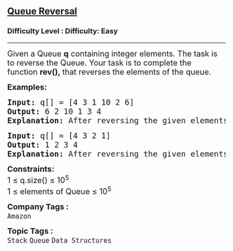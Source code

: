 <h2><a href="https://www.geeksforgeeks.org/problems/queue-reversal--113005/1?page=1&category=Stack&difficulty=Easy,Medium,Hard&status=unsolved,attempted&sortBy=accuracy">Queue Reversal</a></h2><h3>Difficulty Level : Difficulty: Easy</h3><hr><div class="problems_problem_content__Xm_eO"><p><span style="font-size: 18px;">Given a Queue&nbsp;<strong>q</strong>&nbsp;containing integer elements. The task is to reverse the Queue. Your task is to complete the function&nbsp;<strong>rev(),&nbsp;</strong>that reverses the elements of the queue.</span></p>
<p><span style="font-size: 18px;"><strong>Examples:</strong></span></p>
<pre><span style="font-size: 18px;"><strong>Input: </strong>q[] = [4 3 1 10 2 6]
<strong>Output: </strong>6 2 10 1 3 4
<strong>Explanation: </strong>After reversing the given elements of the queue , the resultant queue will be 6 2 10 1 3 4.</span>
</pre>
<pre><span style="font-size: 18px;"><strong>Input: </strong>q[] = [4 3 2 1]
<strong>Output: </strong>1 2 3 4
<strong>Explanation: </strong>After reversing the given elements of the queue , the resultant queue will be 1 2 3 4.</span></pre>
<p><span style="font-size: 18px;"><strong>Constraints:</strong><br>1 ≤ q.size() ≤ 10<sup>5</sup><br>1 ≤ elements of Queue ≤ 10<sup>5</sup></span></p></div><p><span style=font-size:18px><strong>Company Tags : </strong><br><code>Amazon</code>&nbsp;<br><p><span style=font-size:18px><strong>Topic Tags : </strong><br><code>Stack</code>&nbsp;<code>Queue</code>&nbsp;<code>Data Structures</code>&nbsp;